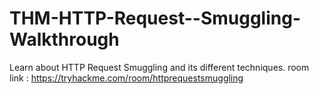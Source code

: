 # THM-HTTP-Request--Smuggling-Walkthrough
Learn about HTTP Request Smuggling and its different techniques. room link : https://tryhackme.com/room/httprequestsmuggling


